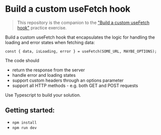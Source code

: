 # Build a custom useFetch hook

> This repository is the companion to the ["Build a custom useFetch hook"](https://reactpractice.dev/exercise/build-a-custom-usefetch-hook/) practice exercise.

Build a custom useFetch hook that encapsulates the logic for handling the loading and error states when fetching data:

```
const { data, isLoading, error } = useFetch(SOME_URL, MAYBE_OPTIONS);
```

The code should

- return the response from the server
- handle error and loading states
- support custom headers through an options parameter
- support all HTTP methods - e.g. both GET and POST requests

Use Typescript to build your solution.

## Getting started:

- `npm install`
- `npm run dev`
